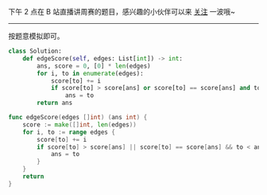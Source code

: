 下午 2 点在 B 站直播讲周赛的题目，感兴趣的小伙伴可以来 [关注](https://space.bilibili.com/206214/dynamic) 一波哦~

---

按题意模拟即可。

```py [sol1-Python3]
class Solution:
    def edgeScore(self, edges: List[int]) -> int:
        ans, score = 0, [0] * len(edges)
        for i, to in enumerate(edges):
            score[to] += i
            if score[to] > score[ans] or score[to] == score[ans] and to < ans:
                ans = to
        return ans
```

```go [sol1-Go]
func edgeScore(edges []int) (ans int) {
	score := make([]int, len(edges))
	for i, to := range edges {
		score[to] += i
		if score[to] > score[ans] || score[to] == score[ans] && to < ans {
			ans = to
		}
	}
	return
}
```
